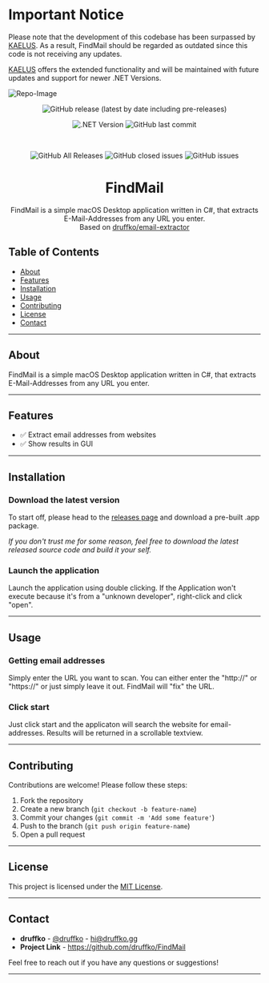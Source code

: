 # Important Notice
Please note that the development of this codebase has been surpassed by [KAELUS](https://github.com/druffko/kaelus). As a result, FindMail should be regarded as outdated since this code is not receiving any updates.

[KAELUS](https://github.com/druffko/kaelus) offers the extended functionality and will be maintained with future updates and support for newer .NET Versions.



![Repo-Image](https://druffko.gg/github-images/findmail.png)

<div align="center">

![GitHub release (latest by date including pre-releases)](https://img.shields.io/github/v/release/druffko/FindMail?include_prereleases)

![.NET Version](https://img.shields.io/badge/.NET-7.0-brightgreen)
![GitHub last commit](https://img.shields.io/github/last-commit/druffko/FindMail)

  <br>

  ![GitHub All Releases](https://img.shields.io/github/downloads/druffko/FindMail/total)
  ![GitHub closed issues](https://img.shields.io/github/issues-closed/druffko/FindMail)
  ![GitHub issues](https://img.shields.io/github/issues/druffko/FindMail)
  
  <h1>FindMail</h1>
  <p>
    FindMail is a simple macOS Desktop application written in C#, that extracts E-Mail-Addresses from any URL you enter.<br>
    Based on <a href="https://github.com/druffko/email-extractor">druffko/email-extractor</a>
  </p>
</div>

## Table of Contents
- [About](#about)
- [Features](#features)
- [Installation](#installation)
- [Usage](#usage)
- [Contributing](#contributing)
- [License](#license)
- [Contact](#contact)

---

## About

FindMail is a simple macOS Desktop application written in C#, that extracts E-Mail-Addresses from any URL you enter.

---

## Features

- ✅ Extract email addresses from websites
- ✅ Show results in GUI

---

## Installation

### Download the latest version

To start off, please head to the [releases page](https://github.com/druffko/FindMail/releases) and download a pre-built .app package.

*If you don't trust me for some reason, feel free to download the latest released source code and build it your self.*

### Launch the application

Launch the application using double clicking. If the Application won't execute because it's from a "unknown developer", right-click and click "open".

---

## Usage

### Getting email addresses
Simply enter the URL you want to scan. You can either enter the "http://" or "https://" or just simply leave it out. FindMail will "fix" the URL.

### Click start
Just click start and the applicaton will search the website for email-addresses. Results will be returned in a scrollable textview.

---

## Contributing

Contributions are welcome! Please follow these steps:

1. Fork the repository
2. Create a new branch (`git checkout -b feature-name`)
3. Commit your changes (`git commit -m 'Add some feature'`)
4. Push to the branch (`git push origin feature-name`)
5. Open a pull request

---

## License

This project is licensed under the [MIT License](LICENSE).

---

## Contact

- **druffko** - [@druffko](https://twitter.com/druffko) - hi@druffko.gg
- **Project Link** - https://github.com/druffko/FindMail

Feel free to reach out if you have any questions or suggestions!

---
